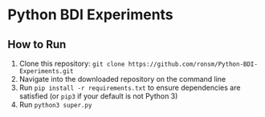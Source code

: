# Python BDI Experiments

## How to Run

1. Clone this repository: ```git clone https://github.com/ronsm/Python-BDI-Experiments.git```
2. Navigate into the downloaded repository on the command line
3. Run ```pip install -r requirements.txt``` to ensure dependencies are satisfied (or ```pip3``` if your default is not Python 3)
4. Run ```python3 super.py```